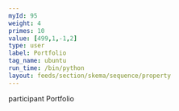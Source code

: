 ```yaml
---
myId: 95
weight: 4
primes: 10
value: [499,1,-1,2]
type: user
label: Portfolio
tag_name: ubuntu
run_time: /bin/python
layout: feeds/section/skema/sequence/property
---
```

participant Portfolio
